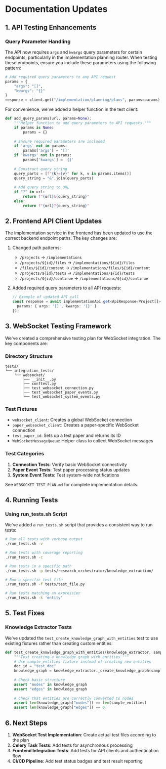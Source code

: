 # Documentation Updates

## 1. API Testing Enhancements

### Query Parameter Handling

The API now requires `args` and `kwargs` query parameters for certain endpoints, particularly in the implementation planning router. When testing these endpoints, ensure you include these parameters using the following pattern:

```python
# Add required query parameters to any API request
params = {
    "args": "[]",
    "kwargs": "{}"
}
response = client.get("/implementation/planning/plans", params=params)
```

For convenience, we've added a helper function in the test client:

```python
def add_query_params(url, params=None):
    """Helper function to add query parameters to API requests."""
    if params is None:
        params = {}
    
    # Ensure required parameters are included
    if 'args' not in params:
        params['args'] = '[]'
    if 'kwargs' not in params:
        params['kwargs'] = '{}'
    
    # Construct query string
    query_parts = [f"{k}={v}" for k, v in params.items()]
    query_string = "&".join(query_parts)
    
    # Add query string to URL
    if "?" in url:
        return f"{url}&{query_string}"
    else:
        return f"{url}?{query_string}"
```

## 2. Frontend API Client Updates

The implementation service in the frontend has been updated to use the correct backend endpoint paths. The key changes are:

1. Changed path patterns:
   - `/projects` → `/implementations`
   - `/projects/${id}/files` → `/implementations/${id}/files`
   - `/files/${id}/content` → `/implementations/files/${id}/content`
   - `/projects/${id}/tests` → `/implementations/${id}/tests`
   - `/projects/${id}/continue` → `/implementations/${id}/continue`

2. Added required query parameters to all API requests:
   ```typescript
   // Example of updated API call
   const response = await implementationApi.get<ApiResponse<Project[]>>('/implementations', {
     params: { args: '[]', kwargs: '{}' }
   });
   ```

## 3. WebSocket Testing Framework

We've created a comprehensive testing plan for WebSocket integration. The key components are:

### Directory Structure
```
tests/
└── integration_tests/
    └── websocket/
        ├── __init__.py
        ├── conftest.py
        ├── test_websocket_connection.py
        ├── test_websocket_paper_events.py
        └── test_websocket_system_events.py
```

### Test Fixtures
- `websocket_client`: Creates a global WebSocket connection
- `paper_websocket_client`: Creates a paper-specific WebSocket connection
- `test_paper_id`: Sets up a test paper and returns its ID
- `WebSocketMessageQueue`: Helper class to collect WebSocket messages

### Test Categories
1. **Connection Tests**: Verify basic WebSocket connectivity
2. **Paper Event Tests**: Test paper processing status updates
3. **System Event Tests**: Test system-wide notifications

See `WEBSOCKET_TEST_PLAN.md` for complete implementation details.

## 4. Running Tests

### Using run_tests.sh Script

We've added a `run_tests.sh` script that provides a consistent way to run tests:

```bash
# Run all tests with verbose output
./run_tests.sh -v

# Run tests with coverage reporting
./run_tests.sh -c

# Run tests in a specific path
./run_tests.sh -p tests/research_orchestrator/knowledge_extraction/

# Run a specific test file
./run_tests.sh -f tests/test_file.py

# Run tests matching an expression
./run_tests.sh -k 'entity'
```

## 5. Test Fixes

### Knowledge Extractor Tests

We've updated the `test_create_knowledge_graph_with_entities` test to use existing fixtures rather than creating custom entities:

```python
def test_create_knowledge_graph_with_entities(knowledge_extractor, sample_entities):
    """Test creating a knowledge graph with entities."""
    # Use sample_entities fixture instead of creating new entities
    doc_id = "test_doc"
    knowledge_graph = knowledge_extractor._create_knowledge_graph(sample_entities, [], doc_id)
    
    # Check basic structure
    assert "nodes" in knowledge_graph
    assert "edges" in knowledge_graph
    
    # Check that entities are correctly converted to nodes
    assert len(knowledge_graph["nodes"]) == len(sample_entities)
    assert len(knowledge_graph["edges"]) == 0
```

## 6. Next Steps

1. **WebSocket Test Implementation**: Create actual test files according to the plan
2. **Celery Task Tests**: Add tests for asynchronous processing
3. **Frontend Integration Tests**: Add tests for API clients and authentication flow
4. **CI/CD Pipeline**: Add test status badges and test result reporting